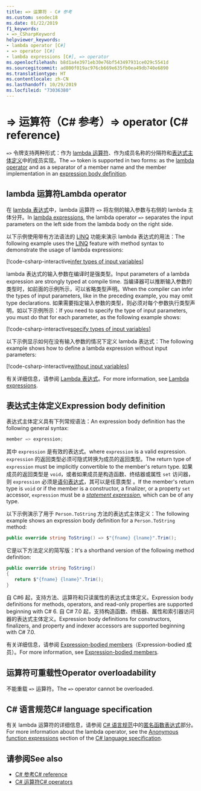 ```yaml
---
title: => 运算符 - C# 参考
ms.custom: seodec18
ms.date: 01/22/2019
f1_keywords:
- =>_CSharpKeyword
helpviewer_keywords:
- lambda operator [C#]
- => operator [C#]
- lambda expressions [C#], => operator
ms.openlocfilehash: b8d1a4e3971eb30e76bf543497931ce029c5541d
ms.sourcegitcommit: ad800f019ac976cb669e635fb0ea49db740e6890
ms.translationtype: HT
ms.contentlocale: zh-CN
ms.lasthandoff: 10/29/2019
ms.locfileid: "73036380"
---
```

# <a name="-operator-c-reference"></a><span data-ttu-id="cf7a3-102">=> 运算符（C# 参考）</span><span class="sxs-lookup"><span data-stu-id="cf7a3-102">=> operator (C# reference)</span></span>

<span data-ttu-id="cf7a3-103">`=>` 令牌支持两种形式：作为 [lambda 运算符](#lambda-operator)、作为成员名称的分隔符和[表达式主体定义](#expression-body-definition)中的成员实现。</span><span class="sxs-lookup"><span data-stu-id="cf7a3-103">The `=>` token is supported in two forms: as the [lambda operator](#lambda-operator) and as a separator of a member name and the member implementation in an [expression body definition](#expression-body-definition).</span></span>

## <a name="lambda-operator"></a><span data-ttu-id="cf7a3-104">lambda 运算符</span><span class="sxs-lookup"><span data-stu-id="cf7a3-104">Lambda operator</span></span>

<span data-ttu-id="cf7a3-105">在 [lambda 表达式](../../programming-guide/statements-expressions-operators/lambda-expressions.md)中，lambda 运算符 `=>` 将左侧的输入参数与右侧的 lambda 主体分开。</span><span class="sxs-lookup"><span data-stu-id="cf7a3-105">In [lambda expressions](../../programming-guide/statements-expressions-operators/lambda-expressions.md), the lambda operator `=>` separates the input parameters on the left side from the lambda body on the right side.</span></span>

<span data-ttu-id="cf7a3-106">以下示例使用带有方法语法的 [LINQ](../../programming-guide/concepts/linq/index.md) 功能来演示 lambda 表达式的用法：</span><span class="sxs-lookup"><span data-stu-id="cf7a3-106">The following example uses the [LINQ](../../programming-guide/concepts/linq/index.md) feature with method syntax to demonstrate the usage of lambda expressions:</span></span>

[!code-csharp-interactive[infer types of input variables](~/samples/csharp/language-reference/operators/LambdaOperator.cs#InferredTypes)]

<span data-ttu-id="cf7a3-107">lambda 表达式的输入参数在编译时是强类型。</span><span class="sxs-lookup"><span data-stu-id="cf7a3-107">Input parameters of a lambda expression are strongly typed at compile time.</span></span> <span data-ttu-id="cf7a3-108">当编译器可以推断输入参数的类型时，如前面的示例所示，可以省略类型声明。</span><span class="sxs-lookup"><span data-stu-id="cf7a3-108">When the compiler can infer the types of input parameters, like in the preceding example, you may omit type declarations.</span></span> <span data-ttu-id="cf7a3-109">如果需要指定输入参数的类型，则必须对每个参数执行类型声明，如以下示例所示：</span><span class="sxs-lookup"><span data-stu-id="cf7a3-109">If you need to specify the type of input parameters, you must do that for each parameter, as the following example shows:</span></span>

[!code-csharp-interactive[specify types of input variables](~/samples/csharp/language-reference/operators/LambdaOperator.cs#ExplicitTypes)]

<span data-ttu-id="cf7a3-110">以下示例显示如何在没有输入参数的情况下定义 lambda 表达式：</span><span class="sxs-lookup"><span data-stu-id="cf7a3-110">The following example shows how to define a lambda expression without input parameters:</span></span>

[!code-csharp-interactive[without input variables](~/samples/csharp/language-reference/operators/LambdaOperator.cs#WithoutInput)]

<span data-ttu-id="cf7a3-111">有关详细信息，请参阅 [Lambda 表达式](../../programming-guide/statements-expressions-operators/lambda-expressions.md)。</span><span class="sxs-lookup"><span data-stu-id="cf7a3-111">For more information, see [Lambda expressions](../../programming-guide/statements-expressions-operators/lambda-expressions.md).</span></span>

## <a name="expression-body-definition"></a><span data-ttu-id="cf7a3-112">表达式主体定义</span><span class="sxs-lookup"><span data-stu-id="cf7a3-112">Expression body definition</span></span>

<span data-ttu-id="cf7a3-113">表达式主体定义具有下列常规语法：</span><span class="sxs-lookup"><span data-stu-id="cf7a3-113">An expression body definition has the following general syntax:</span></span>

```csharp
member => expression;
```

<span data-ttu-id="cf7a3-114">其中 `expression` 是有效的表达式。</span><span class="sxs-lookup"><span data-stu-id="cf7a3-114">where `expression` is a valid expression.</span></span> <span data-ttu-id="cf7a3-115">`expression` 的返回类型必须可隐式转换为成员的返回类型。</span><span class="sxs-lookup"><span data-stu-id="cf7a3-115">The return type of `expression` must be implicitly convertible to the member's return type.</span></span> <span data-ttu-id="cf7a3-116">如果成员的返回类型是 `void`，或者如果成员是构造函数、终结器或属性 `set` 访问器，则 `expression` 必须是[语句表达式](~/_csharplang/spec/statements.md#expression-statements)，其可以是任意类型  。</span><span class="sxs-lookup"><span data-stu-id="cf7a3-116">If the member's return type is `void` or if the member is a constructor, a finalizer, or a property `set` accessor, `expression` must be a [*statement expression*](~/_csharplang/spec/statements.md#expression-statements), which can be of any type.</span></span>

<span data-ttu-id="cf7a3-117">以下示例演示了用于 `Person.ToString` 方法的表达式主体定义：</span><span class="sxs-lookup"><span data-stu-id="cf7a3-117">The following example shows an expression body definition for a `Person.ToString` method:</span></span>

```csharp
public override string ToString() => $"{fname} {lname}".Trim();
```

<span data-ttu-id="cf7a3-118">它是以下方法定义的简写版：</span><span class="sxs-lookup"><span data-stu-id="cf7a3-118">It's a shorthand version of the following method definition:</span></span>

```csharp
public override string ToString()
{
   return $"{fname} {lname}".Trim();
}
```

<span data-ttu-id="cf7a3-119">自 C#6 起，支持方法、运算符和只读属性的表达式主体定义。</span><span class="sxs-lookup"><span data-stu-id="cf7a3-119">Expression body definitions for methods, operators, and read-only properties are supported beginning with C# 6.</span></span> <span data-ttu-id="cf7a3-120">自 C# 7.0 起，支持构造函数、终结器、属性和索引器访问器的表达式主体定义。</span><span class="sxs-lookup"><span data-stu-id="cf7a3-120">Expression body definitions for constructors, finalizers, and property and indexer accessors are supported beginning with C# 7.0.</span></span>

<span data-ttu-id="cf7a3-121">有关详细信息，请参阅 [Expression-bodied members](../../programming-guide/statements-expressions-operators/expression-bodied-members.md)（Expression-bodied 成员）。</span><span class="sxs-lookup"><span data-stu-id="cf7a3-121">For more information, see [Expression-bodied members](../../programming-guide/statements-expressions-operators/expression-bodied-members.md).</span></span>

## <a name="operator-overloadability"></a><span data-ttu-id="cf7a3-122">运算符可重载性</span><span class="sxs-lookup"><span data-stu-id="cf7a3-122">Operator overloadability</span></span>

<span data-ttu-id="cf7a3-123">不能重载 `=>` 运算符。</span><span class="sxs-lookup"><span data-stu-id="cf7a3-123">The `=>` operator cannot be overloaded.</span></span>

## <a name="c-language-specification"></a><span data-ttu-id="cf7a3-124">C# 语言规范</span><span class="sxs-lookup"><span data-stu-id="cf7a3-124">C# language specification</span></span>

<span data-ttu-id="cf7a3-125">有关 lambda 运算符的详细信息，请参阅 [C# 语言规范](~/_csharplang/spec/introduction.md)中的[匿名函数表达式](~/_csharplang/spec/expressions.md#anonymous-function-expressions)部分。</span><span class="sxs-lookup"><span data-stu-id="cf7a3-125">For more information about the lambda operator, see the [Anonymous function expressions](~/_csharplang/spec/expressions.md#anonymous-function-expressions) section of the [C# language specification](~/_csharplang/spec/introduction.md).</span></span>

## <a name="see-also"></a><span data-ttu-id="cf7a3-126">请参阅</span><span class="sxs-lookup"><span data-stu-id="cf7a3-126">See also</span></span>

- [<span data-ttu-id="cf7a3-127">C# 参考</span><span class="sxs-lookup"><span data-stu-id="cf7a3-127">C# reference</span></span>](../index.md)
- [<span data-ttu-id="cf7a3-128">C# 运算符</span><span class="sxs-lookup"><span data-stu-id="cf7a3-128">C# operators</span></span>](index.md)
